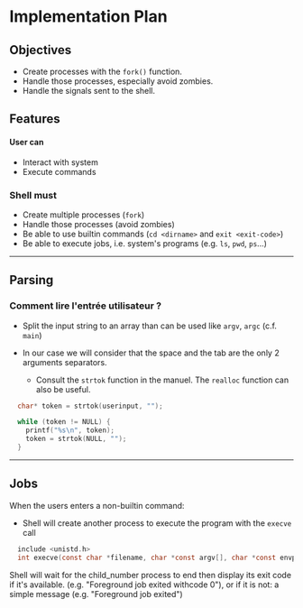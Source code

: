  # Implementation Plan

## Objectives

- Create processes with the `fork()` function.
- Handle those processes, especially avoid zombies.
- Handle the signals sent to the shell.  


## Features  

#### User can

- Interact with system
- Execute commands


### Shell must

- Create multiple processes (`fork`)
- Handle those processes (avoid zombies)
- Be able to use builtin commands (`cd <dirname>` and `exit <exit-code>`)
- Be able to execute jobs, i.e. system's programs (e.g. `ls`, `pwd`, `ps`...)

---  


## Parsing  

### Comment lire l'entrée utilisateur ?

- Split the input string to an array than can be used like `argv`, `argc` (c.f. `main`)  

- In our case we will consider that the space and the tab are the only 2 arguments separators.
  - Consult the `strtok` function in the manuel. The `realloc` function can also be useful.


```C
  char* token = strtok(userinput, ""); 

  while (token != NULL) {
    printf("%s\n", token);
    token = strtok(NULL, "");
  }

```



---

## Jobs

When the users enters a non-builtin command:  

- Shell will create another process to execute the program with the `execve` call  
```C
  include <unistd.h> 
  int execve(const char *filename, char *const argv[], char *const envp[]);
```  


Shell will wait for the child_number process to end then display its exit code
if it's available. (e.g. "Foreground job exited withcode 0"),
or if it is not: a simple message (e.g. "Foreground job exited")
